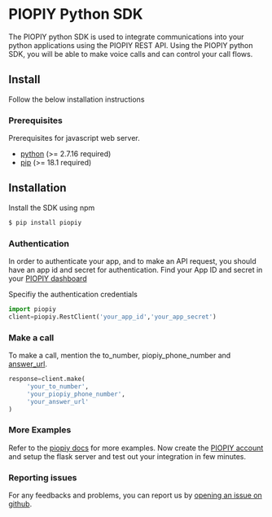 # PIOPIY Python SDK

The PIOPIY python SDK is used to integrate communications into your python applications using the PIOPIY REST API. Using the PIOPIY python SDK, you will be able to make voice calls and can control your call flows.

## Install

Follow the below installation instructions

### Prerequisites

Prerequisites for javascript web server.

- <a href="https://www.python.org/" target="_blank">python</a> (>= 2.7.16 required)
- <a href="https://pypi.org/project/pip/" target="_blank">pip</a> (>= 18.1 required)

## Installation

Install the SDK using npm

```bash
$ pip install piopiy
```


### Authentication

In order to authenticate your app, and to make an API request, you should have an app id and secret for authentication. Find your App ID and secret in your <a href="https://doc.telecmi.com/piopiy/docs/build-app#app-id-and-secret" target="_blank">PIOPIY dashboard</a>

Specifiy the authentication credentials 

```python
import piopiy
client=piopiy.RestClient('your_app_id','your_app_secret')
```

### Make a call

To make a call, mention the to_number, piopiy_phone_number and <a href="https://doc.telecmi.com/piopiy/docs/configure-url" target="_blank">answer_url</a>.

```python
response=client.make(
     'your_to_number',
     'your_piopiy_phone_number',
     'your_answer_url'
)
```
### More Examples

Refer to the <a href="https://doc.telecmi.com/piopiy/docs/pcmo-overview" target="_blank">piopiy docs</a> for more examples. Now create the <a href="https://doc.telecmi.com/piopiy/docs/get-started#signup" target="_blank">PIOPIY account</a> and setup the flask server and test out your integration in few minutes.

### Reporting issues

For any feedbacks and problems, you can report us by <a href="https://github.com/telecmi/piopiy_python/issues" >opening an issue on github</a>.

